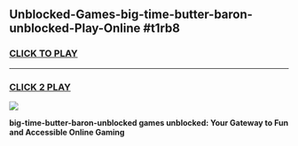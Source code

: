 
## Unblocked-Games-big-time-butter-baron-unblocked-Play-Online #t1rb8
<h3>
<a href="https://news.freeplayer.one?title=big-time-butter-baron-unblocked&ref=3">CLICK TO PLAY</a></h3>
<hr>

<h3>
<a href="https://news.freeplayer.one?title=big-time-butter-baron-unblocked&ref=3">CLICK 2 PLAY</a>
  
</h3>

<a href="https://news.freeplayer.one?title=big-time-butter-baron-unblocked&ref=3"><img src="https://clearcache.store/games.png"></a>


**big-time-butter-baron-unblocked games unblocked: Your Gateway to Fun and Accessible Online Gaming**
